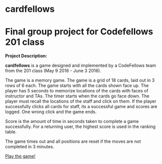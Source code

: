 # cardfellows
# Final group project for Codefellows 201 class

**Project Description:**

**cardfellows** is a game designed and implemented by a CodeFellows team from
the 201 class (May 9 2016 - June 3 2016).

The game is a memory game. The game is a grid of 18 cards, laid out in 3 rows of
6 each. The game starts with all the cards shown face up. The player has 5 seconds to memorize locations of the cards with faces of instructor and TAs. The timer starts
when the cards go face down. The player must recall the locations of the staff and
click on them. If the player successfully clicks all cards for staff, its a
successful game and scores are logged. One wrong click and the game ends.

Score is the amount of time in seconds taken to complete a game successfully. For a returning user, the highest score is used in the ranking table.

The game times out and all positions are reset if the moves are not completed in
3 minutes.

[Play the game!](http://tartarsauce.github.io/cardfellows/)
